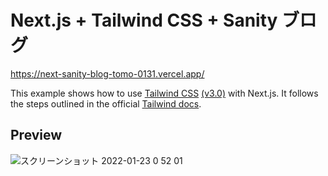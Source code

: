 # Next.js + Tailwind CSS + Sanity ブログ

https://next-sanity-blog-tomo-0131.vercel.app/

This example shows how to use [Tailwind CSS](https://tailwindcss.com/) [(v3.0)](https://tailwindcss.com/blog/tailwindcss-v3) with Next.js. It follows the steps outlined in the official [Tailwind docs](https://tailwindcss.com/docs/guides/nextjs).

## Preview

![スクリーンショット 2022-01-23 0 52 01](https://user-images.githubusercontent.com/63157348/150645989-91b9fe46-5c88-43b5-b55a-88d8472bc385.png)

